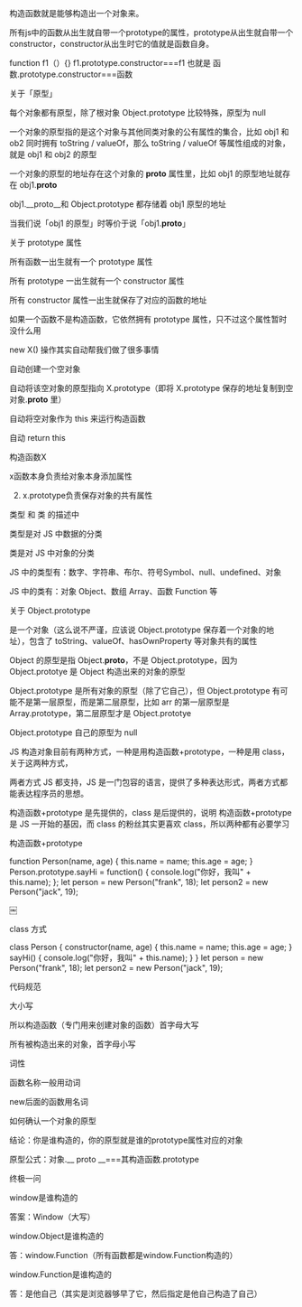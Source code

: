 构造函数就是能够构造出一个对象来。

所有js中的函数从出生就自带一个prototype的属性，prototype从出生就自带一个constructor，constructor从出生时它的值就是函数自身。

function f1（）{} f1.prototype.constructor===f1 也就是 函数.prototype.constructor===函数



关于「原型」

每个对象都有原型，除了根对象 Object.prototype 比较特殊，原型为 null

一个对象的原型指的是这个对象与其他同类对象的公有属性的集合，比如 obj1 和 ob2 同时拥有 toString / valueOf，那么 toString / valueOf 等属性组成的对象，就是 obj1 和 obj2 的原型

一个对象的原型的地址存在这个对象的 __proto__ 属性里，比如 obj1 的原型地址就存在 obj1.__proto__

obj1.__proto__和 Object.prototype 都存储着 obj1 原型的地址

当我们说「obj1 的原型」时等价于说「obj1.__proto__」



关于 prototype 属性

所有函数一出生就有一个 prototype 属性

所有 prototype 一出生就有一个 constructor 属性

所有 constructor 属性一出生就保存了对应的函数的地址

如果一个函数不是构造函数，它依然拥有 prototype 属性，只不过这个属性暂时没什么用


new X() 操作其实自动帮我们做了很多事情

自动创建一个空对象

自动将该空对象的原型指向 X.prototype（即将 X.prototype 保存的地址复制到空对象.__proto__ 里）

自动将空对象作为 this 来运行构造函数

自动 return this

构造函数X

x函数本身负责给对象本身添加属性

2. x.prototype负责保存对象的共有属性


类型 和 类 的描述中

类型是对 JS 中数据的分类

类是对 JS 中对象的分类

JS 中的类型有：数字、字符串、布尔、符号Symbol、null、undefined、对象

JS 中的类有：对象 Object、数组 Array、函数 Function 等


关于 Object.prototype


是一个对象（这么说不严谨，应该说 Object.prototype 保存着一个对象的地址），包含了 toString、valueOf、hasOwnProperty 等对象共有的属性

Object 的原型是指 Object.__proto__，不是 Object.prototype，因为 Object.prototye 是 Object 构造出来的对象的原型

Object.prototype 是所有对象的原型（除了它自己），但 Object.prototype 有可能不是第一层原型，而是第二层原型，比如 arr 的第一层原型是 Array.prototype，第二层原型才是 Object.prototye

Object.prototype 自己的原型为 null


JS 构造对象目前有两种方式，一种是用构造函数+prototype，一种是用 class，关于这两种方式，

两者方式 JS 都支持，JS 是一门包容的语言，提供了多种表达形式，两者方式都能表达程序员的思想。

构造函数+prototype 是先提供的，class 是后提供的，说明 构造函数+prototype 是 JS 一开始的基因，而 class 的粉丝其实更喜欢 class，所以两种都有必要学习


构造函数+prototype

function Person(name, age) { this.name = name; this.age = age; } Person.prototype.sayHi = function() { console.log("你好，我叫" + this.name); }; let person = new Person("frank", 18); let person2 = new Person("jack", 19);


￼

class 方式

class Person { constructor(name, age) { this.name = name; this.age = age; } sayHi() { console.log("你好，我叫" + this.name); } } let person = new Person("frank", 18); let person2 = new Person("jack", 19); 



代码规范

大小写

所以构造函数（专门用来创建对象的函数）首字母大写

所有被构造出来的对象，首字母小写

词性

函数名称一般用动词

new后面的函数用名词


如何确认一个对象的原型

结论：你是谁构造的，你的原型就是谁的prototype属性对应的对象

原型公式：对象.__ proto __===其构造函数.prototype


终极一问

window是谁构造的

答案：Window（大写）

window.Object是谁构造的

答：window.Function（所有函数都是window.Function构造的）

window.Function是谁构造的

答：是他自己（其实是浏览器够早了它，然后指定是他自己构造了自己）
